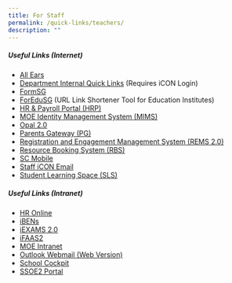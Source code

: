 ```yaml
---
title: For Staff
permalink: /quick-links/teachers/
description: ""
---
```

##### **Useful Links (Internet)**
* [All Ears](https://forms.moe.edu.sg/)
* [Department Internal Quick Links](https://go.gov.sg/ypsdept) (Requires iCON Login)
* [FormSG](https://form.gov.sg/)
* [ForEduSG](https://for.edu.sg) (URL Link Shortener Tool for Education Institutes)
* [HR & Payroll Portal (HRP)](https://www.hrp.gov.sg/)
* [MOE Identity Management System (MIMS)](https://portal.mims.moe.gov.sg/)
* [Opal 2.0](http://opal2.moe.edu.sg/)
* [Parents Gateway (PG)](https://pg.moe.edu.sg/)
* [Registration and Engagement Management System (REMS 2.0)](https://rems.moe.edu.sg/)
* [Resource Booking System (RBS)](https://go.gov.sg/ypsrbs)
* [SC Mobile](https://scmobile.moe.edu.sg/login)
* [Staff iCON Email](https://workspace.google.com/dashboard)
* [Student Learning Space (SLS)](https://vle.learning.moe.edu.sg/login)

##### **Useful Links (Intranet)**
* [HR Online](https://intranet.moe.gov.sg/hr_online/Pages/backup/redirect.aspx)
* [iBENs](https://ibens.moe.gov.sg/rm)
* [iEXAMS 2.0](https://iexams.seab.gov.sg/login)
* [iFAAS2](https://ifaas2.moe.gov.sg/)
* [MOE Intranet](https://intranet.moe.gov.sg/Pages/Home.aspx)
* [Outlook Webmail (Web Version)](https://schools.gov.sg/owa)
* [School Cockpit](http://schoolcockpit.moe.gov.sg/)
* [SSOE2 Portal](https://ssoe2.moe.edu.sg/)